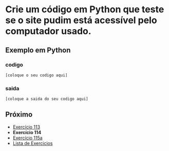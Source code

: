 # Crie um código em Python que teste se o site pudim está acessível pelo computador usado.

## Exemplo em Python

### codigo

``` python
[coloque o seu codigo aqui]
```

### saida

```
[coloque a saida do seu codigo aqui]
```

## Próximo

- [Exercício 113](../../113python)
- **Exercício 114**
- [Exercício 115a](../../115apython)
- [Lista de Exercicios](../../)

